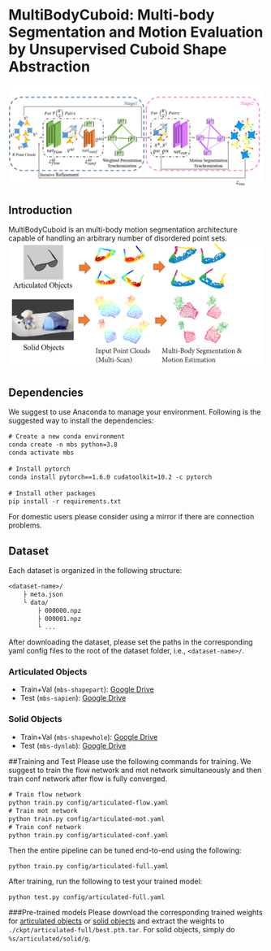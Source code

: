# MultiBodyCuboid: Multi-body Segmentation and Motion Evaluation by Unsupervised Cuboid Shape Abstraction
![image](https://github.com/wu840407/MutibodyCubloid/blob/main/assets/1.png)
## Introduction


MultiBodyCuboid is an multi-body motion segmentation architecture capable of handling an arbitrary number of disordered point sets.
![image](https://github.com/wu840407/MutibodyCubloid/blob/main/assets/0.png)
## Dependencies
We suggest to use Anaconda to manage your environment. Following is the suggested way to install the dependencies:

    # Create a new conda environment
    conda create -n mbs python=3.8
    conda activate mbs

    # Install pytorch
    conda install pytorch==1.6.0 cudatoolkit=10.2 -c pytorch

    # Install other packages
    pip install -r requirements.txt
For domestic users please consider using a mirror if there are connection problems.
## Dataset
Each dataset is organized in the following structure:

    <dataset-name>/
        ├ meta.json
        └ data/
            ├ 000000.npz
            ├ 000001.npz
            └ ...
After downloading the dataset, please set the paths in the corresponding yaml config files to the root of the dataset folder, i.e., `<dataset-name>/`.

### Articulated Objects
- Train+Val (`mbs-shapepart`): [Google Drive](https://drive.google.com/file/d/1aGTn-PYxLjnhj9UKlv4YFV3Mt1E3ftci/view?usp=sharing)
- Test (`mbs-sapien`): [Google Drive](https://drive.google.com/file/d/1HR2X0DjgXLwp8K5n2nsvfGTcDMSckX5Z/view?usp=sharing)
### Solid Objects
- Train+Val (`mbs-shapewhole`): [Google Drive](https://drive.google.com/file/d/1vAgavEzPJFG6lrwsl46ii1V5r3JM_zGR/view?usp=sharing)
- Test (`mbs-dynlab`): [Google Drive](https://drive.google.com/file/d/1sLOa-FfHzTslJ5MItKcAL5OQ7xr4_cju/view?usp=sharing)

##Training and Test
Please use the following commands for training. We suggest to train the flow network and mot network simultaneously and then train conf network after flow is fully converged.

    # Train flow network
    python train.py config/articulated-flow.yaml
    # Train mot network
    python train.py config/articulated-mot.yaml
    # Train conf network
    python train.py config/articulated-conf.yaml
Then the entire pipeline can be tuned end-to-end using the following:

    python train.py config/articulated-full.yaml
After training, run the following to test your trained model:

    python test.py config/articulated-full.yaml
###Pre-trained models
Please download the corresponding trained weights for [articulated objects](https://drive.google.com/file/d/1ECDzrgN0yznPHkM_etYgUUM_o8D6d2G1/view?usp=share_link) or [solid objects](https://drive.google.com/file/d/1xuEPrdyR_shCB0Icd7LYE7yowKLHOK3r/view?usp=share_link) and extract the weights to `./ckpt/articulated-full/best.pth.tar`.
For solid objects, simply do `%s/articulated/solid/g`.
